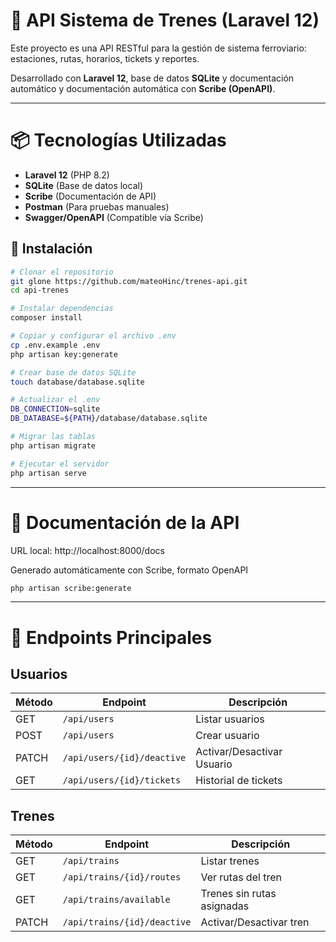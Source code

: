 # 🚆 API Sistema de Trenes (Laravel 12) 

Este proyecto es una API RESTful para la gestión de sistema ferroviario: estaciones, rutas, horarios, tickets y reportes.

Desarrollado con **Laravel 12**, base de datos **SQLite** y documentación automático y documentación automática con **Scribe (OpenAPI)**.

---

# 📦 Tecnologías Utilizadas

- **Laravel 12** (PHP 8.2)
- **SQLite** (Base de datos local)
- **Scribe** (Documentación de API)
- **Postman** (Para pruebas manuales)
- **Swagger/OpenAPI** (Compatible vía Scribe)

## 🚀 Instalación

```bash
# Clonar el repositorio
git glone https://github.com/mateoHinc/trenes-api.git
cd api-trenes

# Instalar dependencias
composer install

# Copiar y configurar el archivo .env
cp .env.example .env
php artisan key:generate

# Crear base de datos SQLite
touch database/database.sqlite

# Actualizar el .env
DB_CONNECTION=sqlite
DB_DATABASE=${PATH}/database/database.sqlite

# Migrar las tablas
php artisan migrate

# Ejecutar el servidor
php artisan serve
```

---

# 📘 Documentación de la API

URL local: http://localhost:8000/docs

Generado automáticamente con Scribe, formato OpenAPI

```bash
php artisan scribe:generate
```

---

# 🔌 Endpoints Principales

## Usuarios

| Método | Endpoint                   | Descripción                       |
|--------|----------------------------|-----------------------------------|
| GET    | `/api/users`               | Listar usuarios                   |
| POST   | `/api/users`               | Crear usuario                     |
| PATCH  | `/api/users/{id}/deactive` | Activar/Desactivar Usuario        |
| GET    | `/api/users/{id}/tickets`  | Historial de tickets              |

## Trenes

| Método | Endpoint                   | Descripción                       |
|--------|----------------------------|-----------------------------------|
| GET    | `/api/trains`              | Listar trenes                     |
| GET    | `/api/trains/{id}/routes`  | Ver rutas del tren                |
| GET    | `/api/trains/available`    | Trenes sin rutas asignadas        |
| PATCH  | `/api/trains/{id}/deactive`| Activar/Desactivar tren           |
